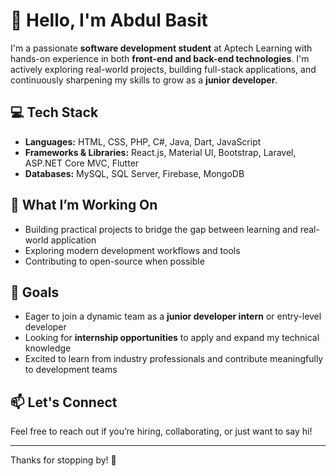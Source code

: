 # 👋 Hello, I'm Abdul Basit

I'm a passionate **software development student** at Aptech Learning with hands-on experience in both **front-end and back-end technologies**. I'm actively exploring real-world projects, building full-stack applications, and continuously sharpening my skills to grow as a **junior developer**.

## 💻 Tech Stack

- **Languages:** HTML, CSS, PHP, C#, Java, Dart, JavaScript  
- **Frameworks & Libraries:** React.js, Material UI, Bootstrap, Laravel, ASP.NET Core MVC, Flutter  
- **Databases:** MySQL, SQL Server, Firebase, MongoDB  

## 🚀 What I’m Working On

- Building practical projects to bridge the gap between learning and real-world application  
- Exploring modern development workflows and tools  
- Contributing to open-source when possible  

## 🎯 Goals

- Eager to join a dynamic team as a **junior developer intern** or entry-level developer  
- Looking for **internship opportunities** to apply and expand my technical knowledge  
- Excited to learn from industry professionals and contribute meaningfully to development teams  

## 📫 Let's Connect

Feel free to reach out if you’re hiring, collaborating, or just want to say hi!  
<!-- Add your contact or portfolio links here if needed -->

---

Thanks for stopping by! 🌟
